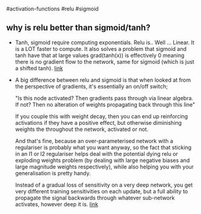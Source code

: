 #activation-functions #relu #sigmoid

## why is relu better than sigmoid/tanh?

- Tanh, sigmoid require computing exponentials. Relu is.. Well ... Linear. It is a LOT faster to compute. It also solves a problem that sigmoid and tanh have that at large values grad(tanh(x)) is effectively 0 meaning there is no gradient flow to the network, same for sigmoid (which is just a shifted tanh). [link](https://www.reddit.com/r/learnmachinelearning/comments/ua6n6s/comment/i5w6jfg/?utm_source=share&utm_medium=web3x&utm_name=web3xcss&utm_term=1&utm_content=share_button)

- A big difference between relu and sigmoid is that when looked at from the perspective of gradients, it's essentially an on/off switch;
  
  "Is this node activated? Then gradients pass through via linear algebra. If not? Then no alteration of weights propagating back through this line"
  
  If you couple this with weight decay, then you can end up reinforcing activations if they have a positive effect, but otherwise diminishing weights the throughout the network, activated or not.
  
  And that's fine, because an over-parameterised network with a regulariser is probably what you want anyway, so the fact that sticking in an l1 or l2 regulariser helps deal with the potential dying relu or exploding weights problem (by dealing with large negative biases and large magnitude weights respectively), while also helping you with your generalisation is pretty handy.
  
  Instead of a gradual loss of sensitivity on a very deep network, you get very different training sensitivities on each update, but a full ability to propagate the signal backwards through whatever sub-network activates, however deep it is. [link](https://www.reddit.com/r/learnmachinelearning/comments/ua6n6s/comment/i5w8nc8/?utm_source=share&utm_medium=web3x&utm_name=web3xcss&utm_term=1&utm_content=share_button)